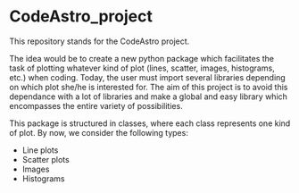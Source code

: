 # CodeAstro_project
This repository stands for the CodeAstro project.

The idea would be to create a new python package which facilitates the task of plotting whatever kind of plot (lines, scatter, images, histograms, etc.) when coding. Today, the user must import several libraries depending on which plot she/he is interested for. The aim of this project is to avoid this dependance with a lot of libraries and make a global and easy library which encompasses the entire variety of possibilities. 

This package is structured in classes, where each class represents one kind of plot. By now, we consider the following types:

- Line plots
- Scatter plots
- Images
- Histograms
